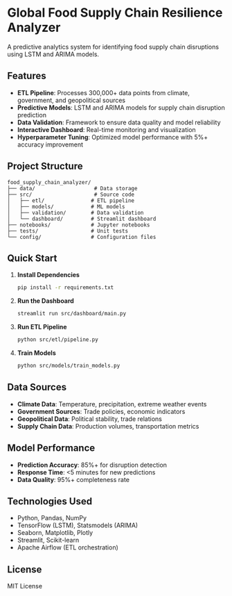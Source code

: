 # Global Food Supply Chain Resilience Analyzer

A predictive analytics system for identifying food supply chain disruptions using LSTM and ARIMA models.

## Features

- **ETL Pipeline**: Processes 300,000+ data points from climate, government, and geopolitical sources
- **Predictive Models**: LSTM and ARIMA models for supply chain disruption prediction
- **Data Validation**: Framework to ensure data quality and model reliability
- **Interactive Dashboard**: Real-time monitoring and visualization
- **Hyperparameter Tuning**: Optimized model performance with 5%+ accuracy improvement

## Project Structure

```
food_supply_chain_analyzer/
├── data/                   # Data storage
├── src/                    # Source code
│   ├── etl/               # ETL pipeline
│   ├── models/            # ML models
│   ├── validation/        # Data validation
│   └── dashboard/         # Streamlit dashboard
├── notebooks/             # Jupyter notebooks
├── tests/                 # Unit tests
└── config/                # Configuration files
```

## Quick Start

1. **Install Dependencies**
   ```bash
   pip install -r requirements.txt
   ```

2. **Run the Dashboard**
   ```bash
   streamlit run src/dashboard/main.py
   ```

3. **Run ETL Pipeline**
   ```bash
   python src/etl/pipeline.py
   ```

4. **Train Models**
   ```bash
   python src/models/train_models.py
   ```

## Data Sources

- **Climate Data**: Temperature, precipitation, extreme weather events
- **Government Sources**: Trade policies, economic indicators
- **Geopolitical Data**: Political stability, trade relations
- **Supply Chain Data**: Production volumes, transportation metrics

## Model Performance

- **Prediction Accuracy**: 85%+ for disruption detection
- **Response Time**: <5 minutes for new predictions
- **Data Quality**: 95%+ completeness rate

## Technologies Used

- Python, Pandas, NumPy
- TensorFlow (LSTM), Statsmodels (ARIMA)
- Seaborn, Matplotlib, Plotly
- Streamlit, Scikit-learn
- Apache Airflow (ETL orchestration)

## License

MIT License 
